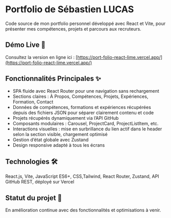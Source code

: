 # Portfolio de Sébastien LUCAS

Code source de mon portfolio personnel développé avec React et Vite, pour présenter mes compétences, projets et parcours aux recruteurs.

## Démo Live 🚀

Consultez la version en ligne ici : [https://port-folio-react-lime.vercel.app/](https://port-folio-react-lime.vercel.app/)

## Fonctionnalités Principales ✨

- SPA fluide avec React Router pour une navigation sans rechargement  
- Sections claires : À Propos, Compétences, Projets, Expériences, Formation, Contact  
- Données de compétences, formations et expériences récupérées depuis des fichiers JSON pour séparer clairement contenu et code  
- Projets récupérés dynamiquement via l’API GitHub  
- Composants modulaires : Carousel, ProjectCard, ProjectListItem, etc.  
- Interactions visuelles : mise en surbrillance du lien actif dans le header selon la section visible, chargement optimisé  
- Gestion d’état globale avec Zustand  
- Design responsive adapté à tous les écrans

## Technologies 🛠️

React.js, Vite, JavaScript ES6+, CSS,Tailwind, React Router, Zustand, API GitHub REST, déployé sur Vercel

## Statut du projet 🚧

En amélioration continue avec des fonctionnalités et optimisations à venir.